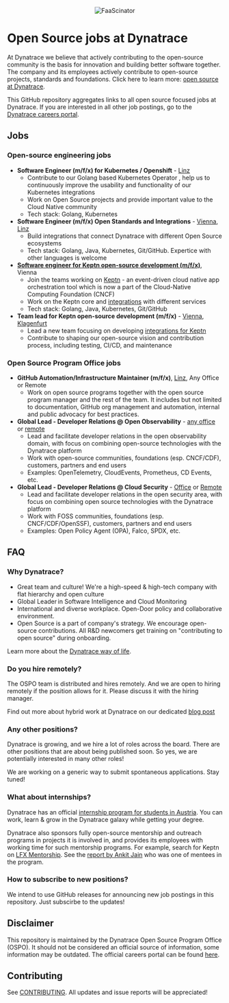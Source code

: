<p align="center"><img src="images/dynatrace-wide.png" alt="FaaScinator"></p>

# Open Source jobs at Dynatrace

At Dynatrace we believe that actively contributing to the open-source community
is the basis for innovation and building better software together.
The company and its employees actively contribute to 
open-source projects, standards and foundations.
Click here to learn more: [open source at Dynatrace](https://engineering.dynatrace.com/open-source/).

This GitHub repository aggregates links to all open source focused jobs at Dynatrace.
If you are interested in all other job postings, go to the [Dynatrace careers portal](https://careers.dynatrace.com/).

## Jobs

### Open-source engineering jobs

- **Software Engineer (m/f/x) for Kubernetes / Openshift** -
  [Linz](https://careers.dynatrace.com/jobs/54226097-a6cb-451b-bfa3-1330042e4a52/)
  - Contribute to our Golang based Kubernetes Operator , help us to continuously improve the usability and functionality of our Kubernetes integrations 
  - Work on Open Source projects and provide important value to the Cloud Native community 
  - Tech stack: Golang, Kubernetes
- **Software Engineer (m/f/x) Open Standards and Integrations** - 
  [Vienna](https://careers.dynatrace.com/jobs/bb537bb8-fd46-43b9-ac88-f754b5a6177f/), 
  [Linz](https://careers.dynatrace.com/jobs/dc12ad24-3a5b-43de-839d-2b183ee37fa1/)
  - Build integrations that connect Dynatrace with different Open Source ecosystems 
  - Tech stack: Golang, Java, Kubernetes, Git/GitHub.
    Expertice with other languages is welcome
- [**Software engineer for Keptn open-source development (m/f/x)**](https://careers.dynatrace.com/jobs/f17e8421-300f-4528-9f89-9505b273732e/), Vienna
  - Join the teams working on [Keptn](https://keptn.sh/) - an event-driven cloud native app orchestration tool
  which is now a part of the Cloud-Native Computing Foundation (CNCF)
  - Work on the Keptn core and [integrations](https://keptn.sh/docs/integrations/) with different services
  - Tech stack: Golang, Java, Kubernetes, Git/GitHub
- **Team lead for Keptn open-source development (m/f/x)** - [Vienna](https://careers.dynatrace.com/jobs/6fda5f68-9ea9-4dea-86f2-3b6dc145ed49/), [Klagenfurt](https://careers.dynatrace.com/jobs/31672d90-7368-4e77-a54d-f0544f6a08ae/)
  - Lead a new team focusing on developing [integrations for Keptn](https://keptn.sh/docs/integrations/)
  - Contribute to shaping our open-source vision and contribution process, including testing, CI/CD, and maintenance

### Open Source Program Office jobs

- **GitHub Automation/Infrastructure Maintainer (m/f/x)**, [Linz]((https://careers.dynatrace.com/jobs/031ac509-80b5-4a80-99c5-4027b3052756/)), Any Office or Remote
  - Work on open source programs together with the open source program manager and the rest of the team.
    It includes but not limited to documentation,
    GitHub org management and automation, 
    internal and public advocacy for best practices.
- **Global Lead - Developer Relations @ Open Observability** - [any office](https://careers.dynatrace.com/jobs/70df0568-f75f-49fc-8cb8-1ee9bdb6e530/) or [remote](https://careers.dynatrace.com/jobs/e40d8ac0-9b2f-4404-811c-dc767c936f01/)
  - Lead and facilitate developer relations in the open observability domain,
    with focus on combining open-source technologies with the Dynatrace platform
  - Work with open-source communities, foundations (esp. CNCF/CDF), customers, partners and end users
  - Examples: OpenTelemetry, CloudEvents, Prometheus, CD Events, etc.
- **Global Lead - Developer Relations @ Cloud Security** - [Office](https://careers.dynatrace.com/jobs/c14a4eca-a551-43b7-8b8e-3b1f0b7a41b5/) or
  [Remote](https://careers.dynatrace.com/jobs/5bfbdebf-98f4-4cf9-a52e-384b996da487/)
  - Lead and facilitate developer relations in the open security area,
    with focus on combining open source technologies with the Dynatrace platform
  - Work with FOSS communities, foundations (esp. CNCF/CDF/OpenSSF), customers, partners and end users
  - Examples: Open Policy Agent (OPA), Falco, SPDX, etc.


## FAQ

### Why Dynatrace?

* Great team and culture! We're a high-speed & high-tech company with flat hierarchy and open culture 
* Global Leader in Software Intelligence and Cloud Monitoring
* International and diverse workplace.
  Open-Door policy and collaborative environment.
* Open Source is a part of company's strategy.
  We encourage open-source contributions.
  All R&D newcomers get training on "contributing to open source" during onboarding.

Learn more about the [Dynatrace way of life](https://www.linkedin.com/company/dynatrace/life/4cadb4fe-56f9-4d8e-a50a-e3e0a3e87ea5/).

### Do you hire remotely?

The OSPO team is distributed and hires remotely.
And we are open to hiring remotely if the position allows for it. Please discuss it with the hiring manager. 

Find out more about hybrid work at Dynatrace on our dedicated [blog post](https://engineering.dynatrace.com/blog/what-is-the-future-of-work-at-dynatrace/) 

### Any other positions?

Dynatrace is growing, and we hire a lot of roles across the board.
There are other positions that are about being published soon.
So yes, we are potentially interested in many other roles!

We are working on a generic way to submit spontaneous applications.
Stay tuned!

### What about internships?

Dynatrace has an official [internship program for students in Austria](https://www.dynatrace.com/company/careers/austria/students/).
You can work, learn & grow in the Dynatrace galaxy while getting your degree.

Dynatrace also sponsors fully open-source mentorship and outreach programs
in projects it is involved in,
and provides its employees with working time for such mentorship programs.
For example, search for Keptn on [LFX Mentorship](https://mentorship.lfx.linuxfoundation.org/#projects_all).
See the [report by Ankit Jain](https://www.ankitjain28.me/communitybridge-mentee-with-keptn) who was one of mentees in the program.

### How to subscribe to new positions?

We intend to use GitHub releases for announcing new job postings in this repository.
Just subscirbe to the updates!

## Disclaimer

This repository is maintained by the Dynatrace Open Source Program Office (OSPO).
It should not be considered an official source of information,
some information may be outdated.
The official careers portal can be found [here](https://careers.dynatrace.com/).

## Contributing

See [CONTRIBUTING](./CONTRIBUTING.md).
All updates and issue reports will be appreciated!
